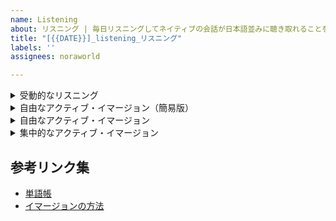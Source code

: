 ```yaml
---
name: Listening
about: リスニング | 毎日リスニングしてネイティブの会話が日本語並みに聴き取れることを目指しましょう
title: "[{{DATE}}]_listening_リスニング"
labels: ''
assignees: noraworld

---
```


<details>
<summary>受動的なリスニング</summary>

```
## 基本情報
| 項目 | 内容 |
| --- | :---: |
| 種別 | 受動的なリスニング |
| 教材 |  |

## 所感

```
</details>



<details>
<summary>自由なアクティブ・イマージョン（簡易版）</summary>

```
## 基本情報
| 項目 | 内容 |
| --- | :---: |
| 種別 | 自由なアクティブ・イマージョン（簡易版） |
| 教材 |  |

## 所感
特になし。
```
</details>



<details>
<summary>自由なアクティブ・イマージョン</summary>

```
## 基本情報
| 項目 | 内容 |
| --- | :---: |
| 種別 | 自由なアクティブ・イマージョン |
| 教材 |  |
| 字幕 | なし |
| 所感理解度 |  |

## 新単語・新フレーズ
| Word | Pronunciation | Meaning | Example |
| --- | --- | --- | --- |

## チェックリスト
* [ ] 新単語や新フレーズがある場合は単語帳に転記

## 所感

```
</details>



<details>
<summary>集中的なアクティブ・イマージョン</summary>

```
## 基本情報
| 項目 | 内容 |
| --- | :---: |
| 種別 | 集中的なアクティブ・イマージョン |
| 教材 |  |
| 所感難易度 |  |
| 練習回数 |  |

## ディクテーション
> 

> <details>
> <summary>装飾の説明</summary>
>
> * _斜線_: 自信がないところ、あるいは、はっきりとは聞こえなかったが、文脈補完で、文法補完で、純粋に聞き取った音の通りに、あるいは当てずっぽうで書いたところ
> * _???_: なんて言っているのか分からなかったが何かしら言っていることは分かったところ
> * ~~打消線~~: 答えを見て間違っていたところ
> * **太字**: 答えを見て正しいものに修正したところ
> </details>

## 分析
* 

## 新単語・新フレーズ
| Word | Pronunciation | Meaning | Example |
| --- | --- | --- | --- |

## 学び
* 

## チェックリスト
* [ ] 次の YouTube 教材動画のダウンロード
* [ ] 新単語や新フレーズがある場合は単語帳に転記

## 所感

```
</details>



## 参考リンク集
* [単語帳](https://github.com/noraworld/memo/blob/main/Atsueigo%20School/%E5%8D%98%E8%AA%9E/wordbook.md)
* [イマージョンの方法](https://www.chads4.com/products/chads/categories/2150477918/posts/2156161422)
